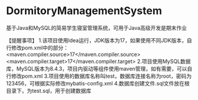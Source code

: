 # DormitoryManagementSystem
基于Java和MySQL的简易学生寝室管理系统，可用于Java高级开发是期末作业

【提醒事项】
1.该项目使用Idea运行，JDK版本为17，如果使用不同JDK版本，自行修改pom.xml中的部分：
        <maven.compiler.source>17</maven.compiler.source>
        <maven.compiler.target>17</maven.compiler.target>
2.项目使用MySQL数据库，MySQL版本为8.4.3，项目内驱动等组件使用maven管理，如有需要，可以自行修改pom.xml
3.项目使用的数据库名称叫test，数据库连接名称为root，密码为123456，可根据实际修改mybatis-config.xml
4.数据库创建文件.sql文件放在根目录下，为test.sql，用于创建数据库


